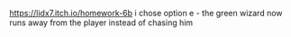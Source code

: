 https://lidx7.itch.io/homework-6b
i chose option e - the green wizard now runs away from the player instead of chasing him

